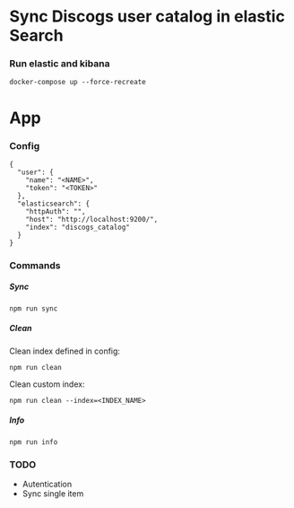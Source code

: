 # Sync Discogs user catalog in elastic Search

### Run elastic and kibana

`docker-compose up --force-recreate`

# App

### Config

```
{
  "user": {
    "name": "<NAME>",
    "token": "<TOKEN>"
  },
  "elasticsearch": {
    "httpAuth": "",
    "host": "http://localhost:9200/",
    "index": "discogs_catalog"
  }
}
```

### Commands

##### Sync 

`npm run sync`

##### Clean 

Clean index defined in config:

`npm run clean`

Clean custom index:

`npm run clean --index=<INDEX_NAME>`

##### Info 

`npm run info`

### TODO

- Autentication
- Sync single item
